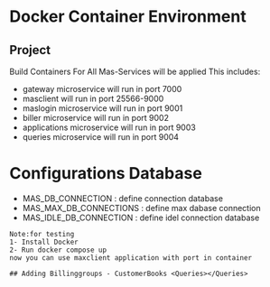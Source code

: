 # Docker Container Environment
## Project <Docker Compose>

Build Containers For All Mas-Services will be applied
This includes:
* gateway microservice will run in port 7000
* masclient<react-client> will run in port 25566-9000
* maslogin microservice will run in port 9001
* biller microservice will run in port 9002
* applications microservice will run in port 9003
* queries microservice will run in port 9004

# Configurations Database
* MAS_DB_CONNECTION : define connection database
* MAS_MAX_DB_CONNECTIONS : define max dabase connection
* MAS_IDLE_DB_CONNECTION : define idel connection database

```
Note:for testing 
1- Install Docker
2- Run docker compose up
now you can use maxclient application with port in container

## Adding Billinggroups - CustomerBooks <Queries></Queries>